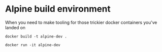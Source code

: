# Alpine build environment

When you need to make tooling for those trickier docker containers you've landed on

`docker build -t alpine-dev .`

`docker run -it alpine-dev`
